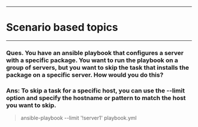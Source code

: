 ***
# Scenario based topics 
***
### Ques. You have an ansible playbook that configures a server with a specific package. You want to run the playbook on a group of servers, but you want to skip the task that installs the package on a specific server. How would you do this?

### Ans: To skip a task for a specific host, you can use the --limit option and specify the hostname or pattern to match the host you want to skip.
>ansible-playbook --limit '!server1' playbook.yml

